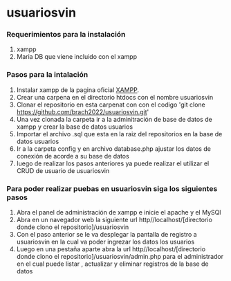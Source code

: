 # usuariosvin

### Requerimientos para la instalación

1. xampp
2. Maria DB que viene incluido con el xampp

### Pasos para la intalación

1. Instalar xampp de la pagina oficial [XAMPP](https://www.apachefriends.org/es/index.html).
2. Crear una carpena en el directorio htdocs con el nombre usuariosvin
3. Clonar el repositorio en esta carpenat con con el codigo 'git clone https://github.com/brach2022/usuariosvin.git'
4. Una vez clonada la carpeta ir a la adminitración de base de datos de xampp y crear la base de datos usuarios
5. Importar el archivo .sql que esta en la raiz del repositorios en la base de datos usuarios 
6. Ir a la carpeta config y en archivo database.php ajustar los datos de conexión de acorde a su base de datos
7. luego de realizar los pasos anteriores ya puede realizar el utilizar el CRUD de usuario de usuariosvin

### Para poder realizar puebas en usuariosvin siga los siguientes pasos

1. Abra el panel de administración de xampp e inicie el apache y el MySQl
2. Abra en un navegador web la siguiente url http//localhost/[directorio donde clono el repositorio]/usuariosvin
3. Con el paso anterior se le va desplegar la pantalla de registro a usuariosvin en la cual va poder ingrezar los datos los usuarios
4. Luego en una pestaña aparte abra la url http//localhost/[directorio donde clono el repositorio]/usuariosvin/admin.php para el administrador 
en el cual puede listar , actualizar y eliminar registros de la base de datos